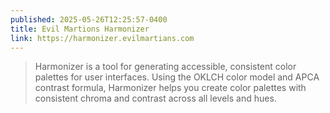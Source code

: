 ```yaml
---
published: 2025-05-26T12:25:57-0400
title: Evil Martions Harmonizer
link: https://harmonizer.evilmartians.com
---
```


> Harmonizer is a tool for generating accessible, consistent color palettes for user interfaces. Using the OKLCH color model and APCA contrast formula, Harmonizer helps you create color palettes with consistent chroma and contrast across all levels and hues.
